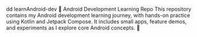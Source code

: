 dd learnAndroid-dev
📱 Android Development Learning Repo This repository contains my Android development learning journey, with hands-on practice using Kotlin and Jetpack Compose. It includes small apps, feature demos, and experiments as I explore core Android concepts. 🚀
